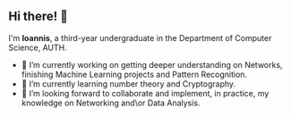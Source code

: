### <h2>Hi there! 👋</h2>
I'm **Ioannis**, a third-year undergraduate in the Department of Computer Science, AUTH. <br/>

- 🔭 I’m currently working on getting deeper understanding on Networks, finishing Machine Learning projects and Pattern Recognition.
- 🌱 I’m currently learning number theory and Cryptography.
- 💬 I’m looking forward to collaborate and implement, in practice, my knowledge on Networking and\or Data Analysis.
